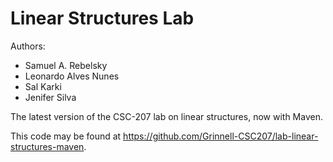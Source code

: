 # Linear Structures Lab

Authors:

* Samuel A. Rebelsky
* Leonardo Alves Nunes
* Sal Karki
* Jenifer Silva

The latest version of the CSC-207 lab on linear structures, now with Maven.

This code may be found at <https://github.com/Grinnell-CSC207/lab-linear-structures-maven>.


